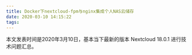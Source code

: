 ```yaml
---
title: Docker下nextcloud-fpm与nginx集成个人NAS云储存
date: 2020-03-10 14:15:22
tags:
---
```


本文发表时间是2020年3月10日，基本当下最新的版本 Nextcloud 18.0.1 进行技术问题汇总。

          
